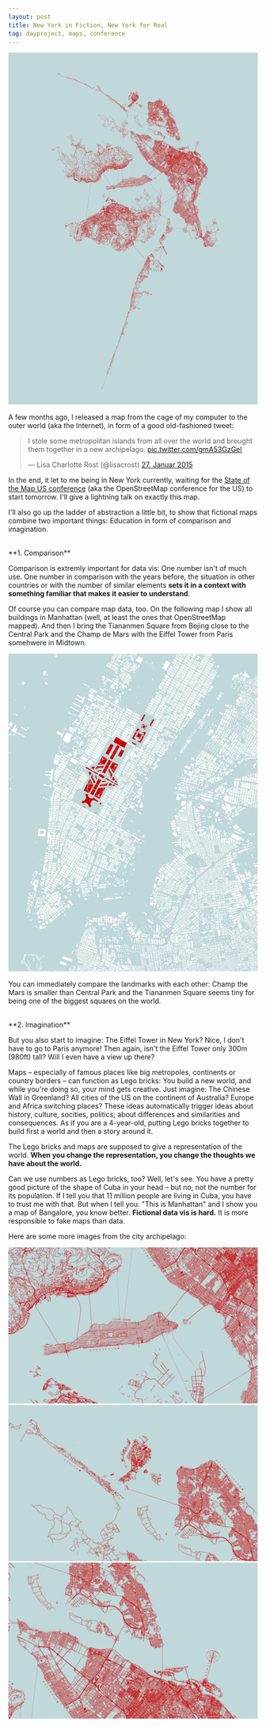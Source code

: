 ```yaml
---
layout: post
title: New York in Fiction, New York for Real
tag: dayproject, maps, conference
---
```


![image](/pic/150605_cityislands.jpg)

A few months ago, I released a map from the cage of my computer to the outer world (aka the Internet), in form of a good old-fashioned tweet:

<blockquote class="twitter-tweet" lang="de"><p lang="en" dir="ltr">I stole some metropolitan islands from all over the world and brought them together in a new archipelago. <a href="http://t.co/gmA53GzGel">pic.twitter.com/gmA53GzGel</a></p>&mdash; Lisa Charlotte Rost (@lisacrost) <a href="https://twitter.com/lisacrost/status/560214831140454400">27. Januar 2015</a></blockquote>
<script async src="//platform.twitter.com/widgets.js" charset="utf-8"></script>


In the end, it let to me being in New York currently, waiting for the [State of the Map US conference](http://stateofthemap.us/) (aka the OpenStreetMap conference for the US) to start tomorrow. I'll give a lightning talk on exactly this map.

I'll also go up the ladder of abstraction a little bit, to show that fictional maps combine two important things: Education in form of comparison and imagination. 

<br>
**1. Comparison**

Comparison is extremly important for data vis: One number isn't of much use. One number in comparison with the years before, the situation in other countries or with the number of similar elements **sets it in a context with something familiar that makes it easier to understand**. 

Of course you can compare map data, too. On the following map I show all buildings in Manhattan (well, at least the ones that OpenStreetMap mapped). And then I bring the Tiananmen Square from Bejing close to the Central Park and the Champ de Mars with the Eiffel Tower from Paris somehwere in Midtown. 

![image](/pic/150607_NYchamp.jpg)

You can immediately compare the landmarks with each other: Champ the Mars is smaller than Central Park and the Tiananmen Square seems tiny for being one of the biggest squares on the world. 

<br>
**2. Imagination**

But you also start to imagine: The Eiffel Tower in New York? Nice, I don't have to go to Paris anymore! Then again, isn't the Eiffel Tower only 300m (980ft) tall? Will I even have a view up there?

Maps – especially of famous places like big metropoles, continents or country borders – can function as Lego bricks: You build a new world, and while you're doing so, your mind gets creative. Just imagine: The Chinese Wall in Greenland? All cities of the US on the continent of Australia? Europe and Africa switching places? These ideas automatically trigger ideas about history, culture, socities, politics; about differences and similarities and consequences. As if you are a 4-year-old, putting Lego bricks together to build first a world and then a story around it. 

The Lego bricks and maps are supposed to give a representation of the world. **When you change the representation, you change the thoughts we have about the world.**

Can we use numbers as Lego bricks, too? Well, let's see. You have a pretty good picture of the shape of Cuba in your head – but no, not the number for its population. If I tell you that 11 million people are living in Cuba, you have to trust me with that. But when I tell you: "This is Manhattan" and I show you a map of Bangalore, you know better. **Fictional data vis is hard.** It is more responsible to fake maps than data. 

Here are some more images from the city archipelago: 

![image](/pic/150605_cityislands4.jpg)
![image](/pic/150605_cityislands3.jpg)
![image](/pic/150605_cityislands5.jpg)